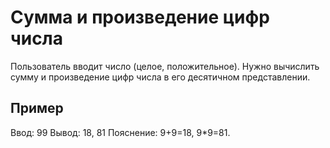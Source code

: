 # Сумма и произведение цифр числа
Пользователь вводит число (целое, положительное). Нужно вычислить сумму и произведение цифр числа в его десятичном представлении.
## Пример
Ввод: 99
Вывод: 18, 81
Пояснение: 9+9=18, 9*9=81.
